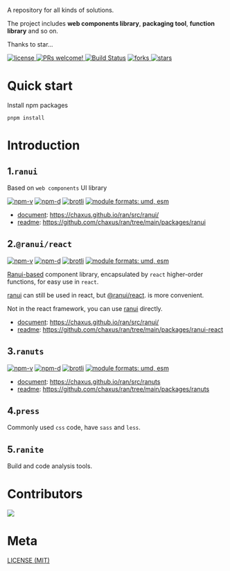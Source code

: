 A repository for all kinds of solutions.

The project includes **web components library**, **packaging tool**, **function library** and so on.

Thanks to star...

<a href="https://github.com/chaxus/ran">
    <img src="https://img.shields.io/badge/license-MIT-blue.svg" alt="license">
</a>
<a href="https://github.com/chaxus/ran">
    <img src="https://img.shields.io/badge/PRs-welcome-brightgreen.svg?style=flat" alt="PRs welcome!" />
</a>
<a href="https://github.com/chaxus/ran"><img src="https://img.shields.io/github/actions/workflow/status/chaxus/ran/ci.yml" alt="Build Status"></a>
<a href="https://github.com/chaxus/ran">
    <img src="https://img.shields.io/github/forks/chaxus/ran" alt="forks">
</a>
<a href="https://github.com/chaxus/ran">
    <img src="https://img.shields.io/github/stars/chaxus/ran" alt="stars">
</a>

# Quick start

Install npm packages

```console
pnpm install
```

# Introduction

## 1.`ranui`

Based on `web components` UI library

<a href="https://github.com/chaxus/ran"><img src="https://img.shields.io/npm/v/ranui.svg" alt="npm-v"></a>
<a href="https://github.com/chaxus/ran"><img src="https://img.shields.io/npm/dt/ranui.svg" alt="npm-d"></a>
<a href="https://github.com/chaxus/ran"><img src="https://img.badgesize.io/https:/unpkg.com/ranui/dist/umd/index.umd.cjs?label=brotli&compression=brotli" alt="brotli"></a>
<a href="https://github.com/chaxus/ran"><img src="https://img.shields.io/badge/module%20formats-umd%2C%20esm-green.svg" alt="module formats: umd, esm"></a>

- [document](https://chaxus.github.io/ran/src/ranui/): https://chaxus.github.io/ran/src/ranui/
- [readme](https://github.com/chaxus/ran/tree/main/packages/ranui): https://github.com/chaxus/ran/tree/main/packages/ranui

## 2.`@ranui/react`

<a href="https://github.com/chaxus/ran"><img src="https://img.shields.io/npm/v/@ranui/react.svg" alt="npm-v"></a>
<a href="https://github.com/chaxus/ran"><img src="https://img.shields.io/npm/dt/@ranui/react.svg" alt="npm-d"></a>
<a href="https://github.com/chaxus/ran"><img src="https://img.badgesize.io/https:/unpkg.com/@ranui/react/dist/umd/index.umd.cjs?label=brotli&compression=brotli" alt="brotli"></a>
<a href="https://github.com/chaxus/ran"><img src="https://img.shields.io/badge/module%20formats-umd%2C%20esm-green.svg" alt="module formats: umd, esm"></a>

[Ranui-based](https://www.npmjs.com/package/ranui) component library, encapsulated by `react` higher-order functions, for easy use in `react`.

[ranui](https://www.npmjs.com/package/ranui) can still be used in react, but [@ranui/react](https://www.npmjs.com/package/@ranui/react). is more convenient.

Not in the react framework, you can use [ranui](https://www.npmjs.com/package/ranui) directly.

- [document](https://chaxus.github.io/ran/src/ranui/): https://chaxus.github.io/ran/src/ranui/
- [readme](https://github.com/chaxus/ran/tree/main/packages/ranui-react): https://github.com/chaxus/ran/tree/main/packages/ranui-react

## 3.`ranuts`

<a href="https://github.com/chaxus/ran"><img src="https://img.shields.io/npm/v/ranuts.svg" alt="npm-v"></a>
<a href="https://github.com/chaxus/ran"><img src="https://img.shields.io/npm/dt/ranuts.svg" alt="npm-d"></a>
<a href="https://github.com/chaxus/ran"><img src="https://img.badgesize.io/https:/unpkg.com/ranuts/dist/index.js?label=brotli&compression=brotli" alt="brotli"></a>
<a href="https://github.com/chaxus/ran"><img src="https://img.shields.io/badge/module%20formats-umd%2C%20esm-green.svg" alt="module formats: umd, esm"></a>

- [document](https://chaxus.github.io/ran/src/ranuts): https://chaxus.github.io/ran/src/ranuts
- [readme](https://github.com/chaxus/ran/tree/main/packages/ranuts): https://github.com/chaxus/ran/tree/main/packages/ranuts

## 4.`press`

Commonly used `css` code, have `sass` and `less`.

## 5.`ranite`

Build and code analysis tools.

# Contributors

<a href="https://github.com/chaxus/ran/graphs/contributors">
  <img src="https://contrib.rocks/image?repo=chaxus/ran" />
</a>

# Meta

[LICENSE (MIT)](/LICENSE)

